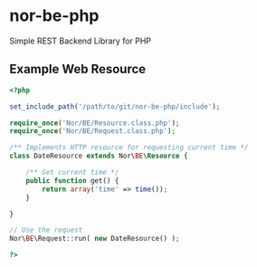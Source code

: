 nor-be-php
==========

Simple REST Backend Library for PHP

Example Web Resource
--------------------

```php
<?php

set_include_path('/path/to/git/nor-be-php/include');

require_once('Nor/BE/Resource.class.php');
require_once('Nor/BE/Request.class.php');

/** Implements HTTP resource for requesting current time */
class DateResource extends Nor\BE\Resource {

    /** Get current time */
    public function get() {
        return array('time' => time());
    }

}

// Use the request
Nor\BE\Request::run( new DateResource() );

?>
```

